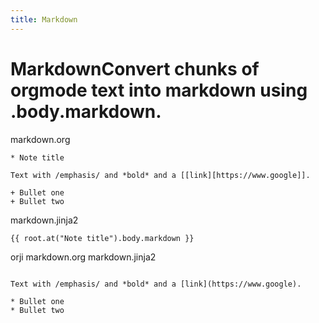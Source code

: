 ```yaml
---
title: Markdown
---
```

# MarkdownConvert chunks of orgmode text into markdown using .body.markdown.





markdown.org
```
* Note title

Text with /emphasis/ and *bold* and a [[link][https://www.google]].

+ Bullet one
+ Bullet two

```


markdown.jinja2
```
{{ root.at("Note title").body.markdown }}

```




orji markdown.org markdown.jinja2


```

Text with /emphasis/ and *bold* and a [link](https://www.google).

* Bullet one
* Bullet two

```
